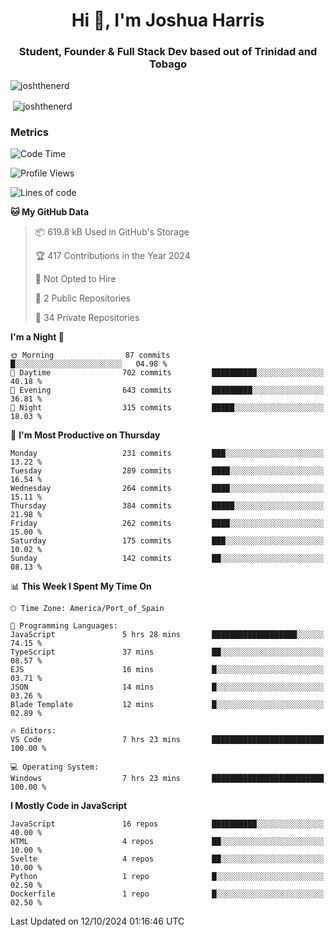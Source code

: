 <h1 align="center">Hi 👋, I'm Joshua Harris</h1>
<h3 align="center">Student, Founder & Full Stack Dev based out of Trinidad and Tobago</h3>

<p align="left"> <img src="https://komarev.com/ghpvc/?username=JoshTheDeveloperr" alt="joshthenerd" /> </p>

<p>&nbsp;<img align="center" src="https://github-readme-stats.vercel.app/api?username=JoshTheDeveloperr&show_icons=true&count_private=true" alt="joshthenerd" /></p>

### Metrics

<!--START_SECTION:waka-->
![Code Time](http://img.shields.io/badge/Code%20Time-973%20hrs%2040%20mins-blue)

![Profile Views](http://img.shields.io/badge/Profile%20Views-0-blue)

![Lines of code](https://img.shields.io/badge/From%20Hello%20World%20I%27ve%20Written-3.6%20million%20lines%20of%20code-blue)

**🐱 My GitHub Data** 

> 📦 619.8 kB Used in GitHub's Storage 
 > 
> 🏆 417 Contributions in the Year 2024
 > 
> 🚫 Not Opted to Hire
 > 
> 📜 2 Public Repositories 
 > 
> 🔑 34 Private Repositories 
 > 
**I'm a Night 🦉** 

```text
🌞 Morning                87 commits          █░░░░░░░░░░░░░░░░░░░░░░░░   04.98 % 
🌆 Daytime                702 commits         ██████████░░░░░░░░░░░░░░░   40.18 % 
🌃 Evening                643 commits         █████████░░░░░░░░░░░░░░░░   36.81 % 
🌙 Night                  315 commits         █████░░░░░░░░░░░░░░░░░░░░   18.03 % 
```
📅 **I'm Most Productive on Thursday** 

```text
Monday                   231 commits         ███░░░░░░░░░░░░░░░░░░░░░░   13.22 % 
Tuesday                  289 commits         ████░░░░░░░░░░░░░░░░░░░░░   16.54 % 
Wednesday                264 commits         ████░░░░░░░░░░░░░░░░░░░░░   15.11 % 
Thursday                 384 commits         █████░░░░░░░░░░░░░░░░░░░░   21.98 % 
Friday                   262 commits         ████░░░░░░░░░░░░░░░░░░░░░   15.00 % 
Saturday                 175 commits         ███░░░░░░░░░░░░░░░░░░░░░░   10.02 % 
Sunday                   142 commits         ██░░░░░░░░░░░░░░░░░░░░░░░   08.13 % 
```


📊 **This Week I Spent My Time On** 

```text
🕑︎ Time Zone: America/Port_of_Spain

💬 Programming Languages: 
JavaScript               5 hrs 28 mins       ███████████████████░░░░░░   74.15 % 
TypeScript               37 mins             ██░░░░░░░░░░░░░░░░░░░░░░░   08.57 % 
EJS                      16 mins             █░░░░░░░░░░░░░░░░░░░░░░░░   03.71 % 
JSON                     14 mins             █░░░░░░░░░░░░░░░░░░░░░░░░   03.26 % 
Blade Template           12 mins             █░░░░░░░░░░░░░░░░░░░░░░░░   02.89 % 

🔥 Editors: 
VS Code                  7 hrs 23 mins       █████████████████████████   100.00 % 

💻 Operating System: 
Windows                  7 hrs 23 mins       █████████████████████████   100.00 % 
```

**I Mostly Code in JavaScript** 

```text
JavaScript               16 repos            ██████████░░░░░░░░░░░░░░░   40.00 % 
HTML                     4 repos             ██░░░░░░░░░░░░░░░░░░░░░░░   10.00 % 
Svelte                   4 repos             ██░░░░░░░░░░░░░░░░░░░░░░░   10.00 % 
Python                   1 repo              █░░░░░░░░░░░░░░░░░░░░░░░░   02.50 % 
Dockerfile               1 repo              █░░░░░░░░░░░░░░░░░░░░░░░░   02.50 % 
```




 Last Updated on 12/10/2024 01:16:46 UTC
<!--END_SECTION:waka-->
